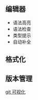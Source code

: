 ## 编辑器

- 语法高亮
- 语法检查
- 类型提示
- 自动补全

## 格式化

## 版本管理

[git 可视化](https://learngitbranching.js.org/?locale=zh_CN)
